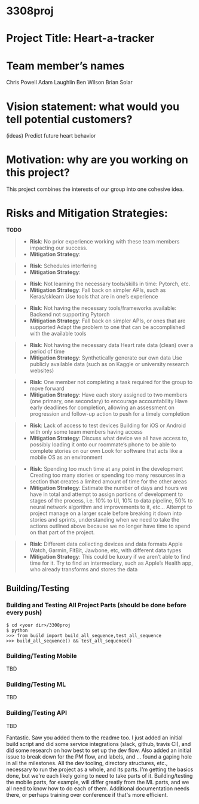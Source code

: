 # 3308proj

# Project Title: Heart-a-tracker

# Team member’s names
Chris Powell
Adam Laughlin
Ben Wilson
Brian Solar

# Vision statement: what would you tell potential customers?
(ideas)
Predict future heart behavior

# Motivation: why are you working on this project?
This project combines the interests of our group into one cohesive idea.

#  Risks and Mitigation Strategies:
 __TODO__
> * __Risk__: No prior experience working with these team members impacting our success.
> * __Mitigation Strategy__:


> * __Risk__: Schedules interfering
> * __Mitigation Strategy__:


> * __Risk__: Not learning the necessary tools/skills in time:
Pytorch, etc.
> * ____Mitigation Strategy____:
Fall back on simpler APIs, such as Keras/sklearn
Use tools that are in one’s experience


> * __Risk__: Not having the necessary tools/frameworks available:
Backend not supporting Pytorch
> * __Mitigation Strategy__:
Fall back on simpler APIs, or ones that are supported
Adapt the problem to one that can be accomplished with the available tools


> * __Risk__: Not having the necessary data
Heart rate data (clean) over a period of time
> * __Mitigation Strategy__:
Synthetically generate our own data
Use publicly available data (such as on Kaggle or university research websites)


> * __Risk__: One member not completing a task required for the group to move forward
> * __Mitigation Strategy__:
Have each story assigned to two members (one primary, one secondary) to encourage accountability
Have early deadlines for completion, allowing an assessment on progression and follow-up action to push for a timely completion


> * __Risk__: Lack of access to test devices
Building for iOS or Android with only some team members having access
> * __Mitigation Strategy__:
Discuss what device we all have access to, possibly loading it onto our roommate’s phone to be able to complete stories on our own
Look for software that acts like a mobile OS as an environment


> * __Risk__: Spending too much time at any point in the development
Creating too many stories or spending too many resources in a section that creates a limited amount of time for the other areas
> * __Mitigation Strategy__:
Estimate the number of days and hours we have in total and attempt to assign portions of development to stages of the process, i.e. 10% to UI, 10% to data pipeline, 50% to neural network algorithm and improvements to it, etc…
Attempt to project manage on a larger scale before breaking it down into stories and sprints, understanding when we need to take the actions outlined above because we no longer have time to spend on that part of the project.


> * __Risk__: Different data collecting devices and data formats
Apple Watch, Garmin, FitBit, Jawbone, etc, with different data types
> * __Mitigation Strategy__:
This could be luxury if we aren’t able to find time for it.
Try to find an intermediary, such as Apple’s Health app, who already transforms and stores the data


## Building/Testing
### Building and Testing All Project Parts (should be done before every push)
```
$ cd <your dir>/3308proj
$ python
>>> from build import build_all_sequence,test_all_sequence
>>> build_all_sequence() && test_all_sequence()
```
### Building/Testing Mobile
TBD
### Building/Testing ML
TBD
### Building/Testing API
TBD


Fantastic. Saw you added them to the readme too.  I just added an initial build script and did some service integrations (slack, github, travis CI), and did some research on how best to set up the dev flow.  Also added an initial issue to break down for the PM flow, and labels, and ... found a gaping hole in all the milestones.  All the dev tooling, directory structures, etc., necessary to run the project as a whole, and its parts.  I'm getting the basics done, but we're each likely going to need to take parts of it.  Building/testing the mobile parts, for example, will differ greatly from the ML parts, and we all need to know how to do each of them.  Additional documentation needs there, or perhaps training over conference if that's more efficient.
